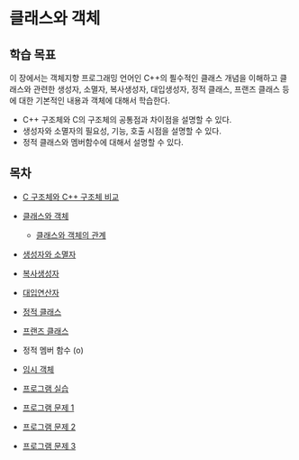 #  클래스와 객체 

## 학습 목표 

이 장에서는 객체지향 프로그래밍 언어인 C++의 픨수적인 클래스 개념을 이해하고 클래스와 관련한 생성자, 소멸자, 복사생성자, 대입생성자, 정적 클래스, 프랜즈 클래스 등에 대한 기본적인 내용과 객체에 대해서 학습한다. 

* C++ 구조체와 C의 구조체의 공통점과 차이점을 설명할 수 있다.
* 생성자와 소멸자의 필요성, 기능, 호출 시점을 설명할 수 있다.
* 정적 클래스와 멤버함수에 대해서 설명할 수 있다. 

## 목차

* [C 구조체와 C++ 구조체 비교](./struct_in_c_cpp.md)
* [클래스와 객체](./Objects.md)
  - [클래스와 객체의 관계](./Objects.md/#-클래스와-객체의-관계)

* [생성자와 소멸자](./constructor_destructor.md)
* [복사생성자](./copy_constructor.md)
* [대입연산자](./asignOverload.md)
* [정적 클래스](./Static.md) 
* [프랜즈 클래스](../friend_function_class.md)
* 정적 멤버 함수 (o)
* [임시 객체](./TemporaryClass.md)


* [프로그램 실습](./Labs.md)
* [프로그램 문제 1](./Problems.md)
* [프로그램 문제 2](./Problem1.md)
* [프로그램 문제 3](./Problem2.md)


